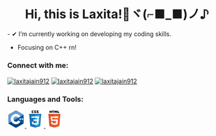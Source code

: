 <h1 align="center">Hi, this is Laxita!🌠ヾ(⌐■_■)ノ♪</h1>
- ✔ I’m currently working on developing my coding skills.

- Focusing on C++ rn!

<h3 align="left">Connect with me:</h3>
<p align="left">
<a href="https://linkedin.com/in/laxitajain912" target="blank"><img align="center" src="https://raw.githubusercontent.com/rahuldkjain/github-profile-readme-generator/master/src/images/icons/Social/linked-in-alt.svg" alt="laxitajain912" height="30" width="40" /></a>
<a href="https://www.codechef.com/users/laxitajain912" target="blank"><img align="center" src="https://cdn.jsdelivr.net/npm/simple-icons@3.1.0/icons/codechef.svg" alt="laxitajain912" height="30" width="40" /></a>
<a href="https://www.hackerrank.com/laxitajain912" target="blank"><img align="center" src="https://raw.githubusercontent.com/rahuldkjain/github-profile-readme-generator/master/src/images/icons/Social/hackerrank.svg" alt="laxitajain912" height="30" width="40" /></a>
</p>

<h3 align="left">Languages and Tools:</h3>
<p align="left"> <a href="https://www.w3schools.com/cpp/" target="_blank" rel="noreferrer"> <img src="https://raw.githubusercontent.com/devicons/devicon/master/icons/cplusplus/cplusplus-original.svg" alt="cplusplus" width="40" height="40"/> </a> <a href="https://www.w3schools.com/css/" target="_blank" rel="noreferrer"> <img src="https://raw.githubusercontent.com/devicons/devicon/master/icons/css3/css3-original-wordmark.svg" alt="css3" width="40" height="40"/> </a> <a href="https://www.w3.org/html/" target="_blank" rel="noreferrer"> <img src="https://raw.githubusercontent.com/devicons/devicon/master/icons/html5/html5-original-wordmark.svg" alt="html5" width="40" height="40"/> </a> </p>

